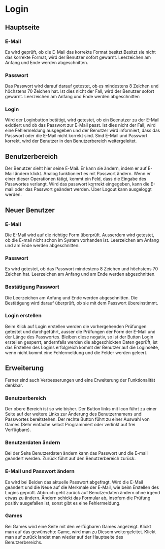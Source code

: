 # Login

## Hauptseite

### E-Mail
Es wird geprüft, ob die E-Mail das korrekte Format besitzt.Besitzt sie nicht das korrekte Format, wird der Benutzer sofort gewarnt. Leerzeichen am Anfang und Ende werden abgeschnitten.

### Passwort
Das Passwort wird darauf darauf getestet, ob es mindestens 8 Zeichen und höchstens 70 Zeichen hat. Ist dies nicht der Fall, wird der Benutzer sofort gewarnt. Leerzeichen am Anfang und Ende werden abgeschnitten

### Login
Wird der Loginbutton betätigt, wird getestet, ob ein Beenutzer zu der E-Mail exidtiert und ob das Passwort zur E-Mail passt. Ist dies nicht der Fall, wird eine Fehlermeldung ausgegeben und der Benutzer wird informiert, dass das Passwort oder die E-Mail nicht korrekt sind. Sind E-Mail und Passwort korrekt, wird der Benutzer in den Benutzerbereich weitergeleitet.

## Benutzerbereich

Der Benutzer sieht hier seine E-Mail. Er kann sie ändern, indem er auf E-Mail ändern klickt. Analog funktioniert es mit Passwort ändern. Wenn er einer dieser Operationen tätigt, kommt ein Feld, dass die Eingabe des Passwortes verlangt. Wird das passwort korrrekt eingegeben, kann die E-mail oder das Passwort geändert werden. Über Logout kann ausgeloggt werden.

## Neuer Benutzer

### E-Mail
Die E-Mail wird auf die richtige Form überprüft. Ausserdem wird getestet, ob die E-mail nicht schon im System vorhanden ist. Leerzeichen am Anfang und am Ende werden abgeschnitten.

### Passwort
Es wird getestet, ob das Passwort mindestens 8 Zeichen und höchstens 70 Zeichen hat. Leerzeichen am Anfang und am Ende werden abgeschnitten.

### Bestätigung Passwort
Die Leerzeichen am Anfang und Ende werden abgeschnitten. Die Bestätigung wird darauf überprüft, ob sie mit dem Passwort übereinstimmt.

### Login erstellen
Beim Klick auf Login erstellen werden die vorhergehenden Prüfungen getestet und durchgeführt, ausser die Prüfungen der Form der E-Mail und der Länge des Passwortes. Bleiben diese negativ, so ist der Button Login erstellen gesperrt, andernfalls werden die abgeschickten Daten geprüft, ist das Erstellen des Logins erfolgreich kommt der Benutzer auf die Loginseite, wenn nicht kommt eine Fehlermeldung und die Felder werden geleert.


## Erweiterung
Ferner sind auch Verbesserungen und eine Erweiterung der Funktionalität denkbar.

### Benutzerbereich
Der obere Bereich ist so wie bisher. Der Button links mit Icon führt zu einer Seite auf der weitere Links zur Änderung des Benutzernamens und Passwortes bereitstehen. Der rechte Button führt zu einer Auswahl von Games.(Sehr einfache selbst Programmiert oder verlinkt auf frei Verfügbare).

### Benutzerdaten ändern
Bei der Seite Benutzerdaten ändern kann das Passwort und die E-mail geändert werden. Zurück führt auf den Benutzerbereich zurück.

### E-Mail und Passwort ändern
Es wird bei Beiden das aktuelle Passwort abgefragt. Wird die E-Mail geändert und die Neue auf die Merkmale der E-Mail, wie beim Erstellen des Logins geprüft. Abbruch geht zurück auf Benutzerdaten ändern ohne irgend etwas zu ändern. Ändern schickt das Formular ab, insofern die Prüfung positiv ausgefallen ist, sonst gibt es eine Fehlermeldung.

### Games
Bei Games wird eine Seite mit den verfügbaren Games angezeigt. Klickt man auf das gewünschte Game, wird man zu Diesem weitergeleitet. Klickt man auf zurück landet man wieder auf der Hauptseite des Benutzerbereichs.
